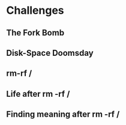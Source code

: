 # Challenges
## The Fork Bomb

## Disk-Space Doomsday

## rm-rf /

## Life after rm -rf /

## Finding meaning after rm -rf /
